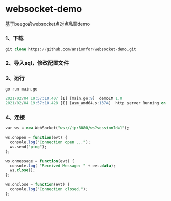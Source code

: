 # websocket-demo
基于beego的websocket点对点私聊demo

### 1、下载

```sql
git clone https://github.com/ansionfor/websocket-demo.git
```

### 2、导入sql，修改配置文件

### 3、运行
```sql
go run main.go

2021/02/04 19:57:10.407 [I] [main.go:9]  demoIM 1.0 
2021/02/04 19:57:10.428 [I] [asm_amd64.s:1374]  http server Running on http://:8080

```
### 4、连接
```sql
var ws = new WebSocket("ws://ip:8080/ws?sessionId=1");

ws.onopen = function(evt) { 
  console.log("Connection open ..."); 
  ws.send("ping");
};

ws.onmessage = function(evt) {
  console.log( "Received Message: " + evt.data);
  ws.close();
};

ws.onclose = function(evt) {
  console.log("Connection closed.");
}; 
```
